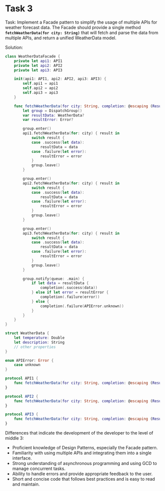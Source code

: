 # Task 3

Task: Implement a Facade pattern to simplify the usage of multiple APIs for
weather forecast data. The Facade should provide a single method
**`fetchWeatherData(for city: String)`** that will fetch and parse the data from
multiple APIs, and return a unified WeatherData model.

Solution:

```swift
class WeatherDataFacade {
    private let api1: API1
    private let api2: API2
    private let api3: API3

    init(api1: API1, api2: API2, api3: API3) {
        self.api1 = api1
        self.api2 = api2
        self.api3 = api3
    }

    func fetchWeatherData(for city: String, completion: @escaping (Result<WeatherData, Error>) -> Void) {
        let group = DispatchGroup()
        var resultData: WeatherData?
        var resultError: Error?

        group.enter()
        api1.fetchWeatherData(for: city) { result in
            switch result {
            case .success(let data):
                resultData = data
            case .failure(let error):
                resultError = error
            }
            group.leave()
        }

        group.enter()
        api2.fetchWeatherData(for: city) { result in
            switch result {
            case .success(let data):
                resultData = data
            case .failure(let error):
                resultError = error
            }
            group.leave()
        }

        group.enter()
        api3.fetchWeatherData(for: city) { result in
            switch result {
            case .success(let data):
                resultData = data
            case .failure(let error):
                resultError = error
            }
            group.leave()
        }

        group.notify(queue: .main) {
            if let data = resultData {
                completion(.success(data))
            } else if let error = resultError {
                completion(.failure(error))
            } else {
                completion(.failure(APIError.unknown))
            }
        }
    }
}

struct WeatherData {
    let temperature: Double
    let description: String
    // other properties
}

enum APIError: Error {
    case unknown
}

protocol API1 {
    func fetchWeatherData(for city: String, completion: @escaping (Result<WeatherData, Error>) -> Void)
}

protocol API2 {
    func fetchWeatherData(for city: String, completion: @escaping (Result<WeatherData, Error>) -> Void)
}

protocol API3 {
    func fetchWeatherData(for city: String, completion: @escaping (Result<WeatherData, Error>) -> Void)
}
```

Differences that indicate the development of the developer to the level of
middle 3:

-   Proficient knowledge of Design Patterns, especially the Facade pattern.
-   Familiarity with using multiple APIs and integrating them into a single
    interface.
-   Strong understanding of asynchronous programming and using GCD to manage
    concurrent tasks.
-   Ability to handle errors and provide appropriate feedback to the user.
-   Short and concise code that follows best practices and is easy to read and
    maintain.
